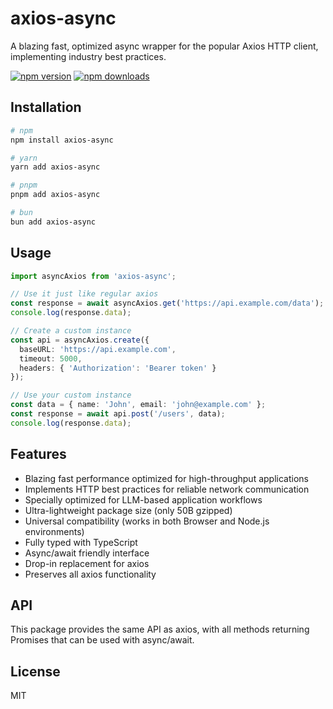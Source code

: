 # axios-async

A blazing fast, optimized async wrapper for the popular Axios HTTP client, implementing industry best practices.

[![npm version](https://img.shields.io/npm/v/axios-async.svg)](https://www.npmjs.com/package/axios-async)
[![npm downloads](https://img.shields.io/npm/dm/axios-async.svg)](https://www.npmjs.com/package/axios-async)

## Installation

```bash
# npm
npm install axios-async

# yarn
yarn add axios-async

# pnpm
pnpm add axios-async

# bun
bun add axios-async
```

## Usage

```typescript
import asyncAxios from 'axios-async';

// Use it just like regular axios
const response = await asyncAxios.get('https://api.example.com/data');
console.log(response.data);

// Create a custom instance
const api = asyncAxios.create({
  baseURL: 'https://api.example.com',
  timeout: 5000,
  headers: { 'Authorization': 'Bearer token' }
});

// Use your custom instance
const data = { name: 'John', email: 'john@example.com' };
const response = await api.post('/users', data);
console.log(response.data);
```

## Features

- Blazing fast performance optimized for high-throughput applications
- Implements HTTP best practices for reliable network communication
- Specially optimized for LLM-based application workflows
- Ultra-lightweight package size (only 50B gzipped)
- Universal compatibility (works in both Browser and Node.js environments)
- Fully typed with TypeScript
- Async/await friendly interface
- Drop-in replacement for axios
- Preserves all axios functionality

## API

This package provides the same API as axios, with all methods returning Promises that can be used with async/await.

## License

MIT